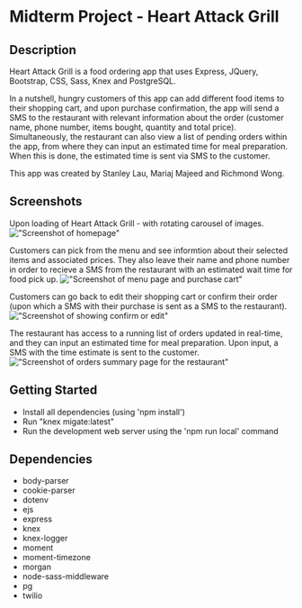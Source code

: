 # Midterm Project - Heart Attack Grill

## Description

Heart Attack Grill is a food ordering app that uses Express, JQuery, Bootstrap, CSS, Sass, Knex and PostgreSQL. 

In a nutshell, hungry customers of this app can add different food items to their shopping cart, and upon purchase confirmation, the app will send a SMS to the restaurant with relevant information about the order (customer name, phone number, items bought, quantity and total price). Simultaneously, the restaurant can also view a list of pending orders within the app, from where they can input an estimated time for meal preparation. When this is done, the estimated time is sent via SMS to the customer. 

This app was created by Stanley Lau, Mariaj Majeed and Richmond Wong. 

## Screenshots

Upon loading of Heart Attack Grill - with rotating carousel of images.
!["Screenshot of homepage"](https://github.com/richmondwong/midterm_project/blob/master/docs/homepage.png)

Customers can pick from the menu and see informtion about their selected items and associated prices. They also leave their name and phone number in order to recieve a SMS from the restaurant with an estimated wait time for food pick up.
!["Screenshot of menu page and purchase cart"](https://github.com/richmondwong/midterm_project/blob/master/docs/cart.png)

Customers can go back to edit their shopping cart or confirm their order (upon which a SMS with their purchase is sent as a SMS to the restaurant).
!["Screenshot of showing confirm or edit"](https://github.com/richmondwong/midterm_project/blob/master/docs/confirm_order.png)

The restaurant has access to a running list of orders updated in real-time, and they can input an estimated time for meal preparation. Upon input, a SMS with the time estimate is sent to the customer.
!["Screenshot of orders summary page for the restaurant"](https://github.com/richmondwong/midterm_project/blob/master/docs/restaurant_summary.png)

## Getting Started

- Install all dependencies (using 'npm install')
- Run "knex migate:latest"
- Run the development web server using the 'npm run local' command

## Dependencies

- body-parser
- cookie-parser
- dotenv
- ejs
- express
- knex
- knex-logger
- moment
- moment-timezone
- morgan
- node-sass-middleware
- pg
- twilio
